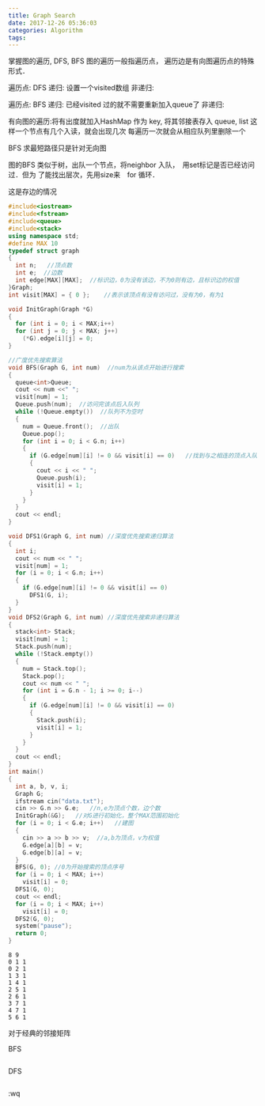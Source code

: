 ```yaml
---
title: Graph Search
date: 2017-12-26 05:36:03
categories: Algorithm
tags:
---
```


掌握图的遍历, DFS, BFS
图的遍历一般指遍历点， 遍历边是有向图遍历点的特殊形式．

遍历点: DFS
递归: 设置一个visited数组
非递归:

遍历点: BFS
递归: 已经visited 过的就不需要重新加入queue了
非递归:

有向图的遍历:将有出度就加入HashMap 作为 key, 将其邻接表存入 queue, list
这样一个节点有几个入读，就会出现几次
每遍历一次就会从相应队列里删除一个

BFS 求最短路径只是针对无向图

图的BFS 类似于树，出队一个节点，将neighbor 入队，　用set标记是否已经访问过．但为
了能找出层次，先用size来　for 循环．

这是存边的情况

```cpp
#include<iostream>
#include<fstream>
#include<queue>
#include<stack>
using namespace std;
#define MAX 10
typedef struct graph
{
  int n;   //顶点数
  int e;  //边数
  int edge[MAX][MAX];  //标识边，0为没有该边，不为0则有边，且标识边的权值
}Graph;
int visit[MAX] = { 0 };    //表示该顶点有没有访问过，没有为0，有为1

void InitGraph(Graph *G)
{
  for (int i = 0; i < MAX;i++)
  for (int j = 0; j < MAX; j++)
    (*G).edge[i][j] = 0;
}

//广度优先搜索算法
void BFS(Graph G, int num)  //num为从该点开始进行搜索
{
  queue<int>Queue;
  cout << num <<" ";   
  visit[num] = 1;
  Queue.push(num);  //访问完该点后入队列
  while (!Queue.empty())  //队列不为空时
  {
    num = Queue.front();  //出队
    Queue.pop();
    for (int i = 0; i < G.n; i++)
    {
      if (G.edge[num][i] != 0 && visit[i] == 0)   //找到与之相连的顶点入队
      {
        cout << i << " ";
        Queue.push(i);
        visit[i] = 1;
      }
    }
  }
  cout << endl;
}

void DFS1(Graph G, int num) //深度优先搜索递归算法
{
  int i;
  cout << num << " ";
  visit[num] = 1;
  for (i = 0; i < G.n; i++)
  {
    if (G.edge[num][i] != 0 && visit[i] == 0)
      DFS1(G, i);
  }
}
void DFS2(Graph G, int num) //深度优先搜索非递归算法
{
  stack<int> Stack;
  visit[num] = 1;
  Stack.push(num);
  while (!Stack.empty())
  {
    num = Stack.top();
    Stack.pop();
    cout << num << " ";
    for (int i = G.n - 1; i >= 0; i--)
    {
      if (G.edge[num][i] != 0 && visit[i] == 0)
      {
        Stack.push(i);
        visit[i] = 1;
      }
    }
  }
  cout << endl;
}
int main()
{
  int a, b, v, i;
  Graph G;
  ifstream cin("data.txt");
  cin >> G.n >> G.e;   //n,e为顶点个数，边个数
  InitGraph(&G);   //对G进行初始化，整个MAX范围初始化
  for (i = 0; i < G.e; i++)   //建图
  {
    cin >> a >> b >> v;  //a,b为顶点，v为权值
    G.edge[a][b] = v;
    G.edge[b][a] = v;
  }
  BFS(G, 0); //0为开始搜索的顶点序号
  for (i = 0; i < MAX; i++)
    visit[i] = 0;
  DFS1(G, 0);
  cout << endl;
  for (i = 0; i < MAX; i++)
    visit[i] = 0;
  DFS2(G, 0);
  system("pause");
  return 0;
}
```

```text
8 9
0 1 1
0 2 1
1 3 1
1 4 1
2 5 1
2 6 1
3 7 1
4 7 1
5 6 1
```
对于经典的邻接矩阵

BFS 
```java
```

DFS 
```java

```



:wq

